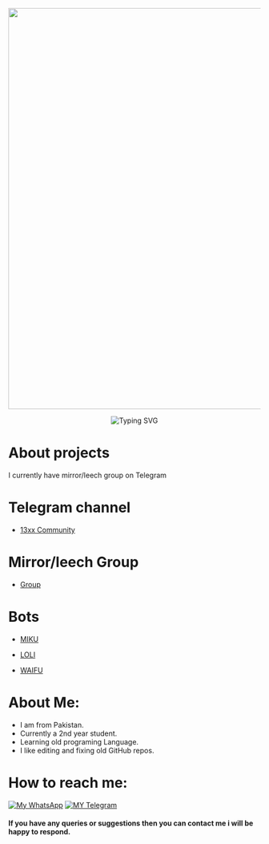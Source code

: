 <p align="center">
   <a href="https://github.com/iamibrahim2">
    <img src="https://telegra.ph/file/3b7ec1308edb07983efef.png" width="800"> </a>
    </p>


<div align="center">
    <img
        src="https://readme-typing-svg.herokuapp.com?font=ShadowsIntoLightsize=50&duration=5500&color=fc7b03&background=FF673200&center=true&vCenter=true&lines=Hello,+I+am+Ibrahim;Welcome+to+my+GitHub"
            alt="Typing SVG"
        />
    </a>
</p>
</div>

# About projects 

I currently have mirror/leech group on Telegram

# Telegram channel

-   [13xx Community](https://telegram.dog/real13xx)

# Mirror/leech Group

-   [Group](https://telegram.dog/+JmXToG-2x_xmZWM0)

# Bots

-   [MIKU](https://telegram.dog/demonnnnnslayer_bot)

-   [LOLI](https://telegram.dog/monsterbabyyyy_bot)

-   [WAIFU](https://telegram.dog/lazyyyyyy_bot)

# About Me:
-  I am from Pakistan.
-  Currently a 2nd year student.
-  Learning old programing Language. 
-  I like editing and fixing old GitHub repos.




  # How to reach me:
[![My WhatsApp](https://img.shields.io/badge/WhatsApp-25D366?style=for-the-badge&logo=whatsapp&logoColor=white)](https://wa.me/923229931076)
[![MY Telegram](https://img.shields.io/badge/telegram-1b77FF.svg?style=for-the-badge&logo=telegram)](https://telegram.dog/hater786) <br>


#### If you have any queries or suggestions then you can contact me i will be happy to respond. 
<br>
